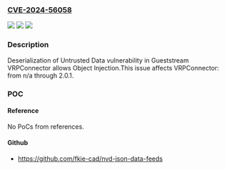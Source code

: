 ### [CVE-2024-56058](https://cve.mitre.org/cgi-bin/cvename.cgi?name=CVE-2024-56058)
![](https://img.shields.io/static/v1?label=Product&message=VRPConnector&color=blue)
![](https://img.shields.io/static/v1?label=Version&message=n%2Fa%3C%3D%202.0.1%20&color=brighgreen)
![](https://img.shields.io/static/v1?label=Vulnerability&message=CWE-502%20Deserialization%20of%20Untrusted%20Data&color=brighgreen)

### Description

Deserialization of Untrusted Data vulnerability in Gueststream VRPConnector allows Object Injection.This issue affects VRPConnector: from n/a through 2.0.1.

### POC

#### Reference
No PoCs from references.

#### Github
- https://github.com/fkie-cad/nvd-json-data-feeds

